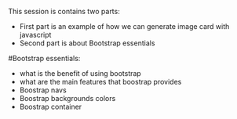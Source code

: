 This session is contains two parts:
- First part is an example of how we can generate image card with javascript
- Second part is about Bootstrap essentials

#Bootstrap essentials:
- what is the benefit of using bootstrap
- what are the main features that boostrap provides
- Boostrap navs
- Boostrap backgrounds colors
- Boostrap container